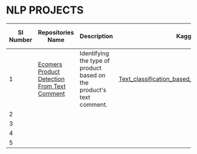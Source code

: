 # NLP PROJECTS

| Sl Number |      Repositories Name      |               Description                | Kaggle Link |      Data Source Link      |
| ----------| ---------------------- | ---------------------------------------- | ----------| ---------------------- |
|     1     | [Ecomers Product Detection From Text Comment](https://github.com/ramasureshvijjana/Ecomers_product_detection_from_text_comment) | Identifying the type of product based on the product's text comment. |[Text_classification_based_on_Ecomers_product.ipynb](https://www.kaggle.com/code/sureshvj/text-classification-based-on-ecomers-product-ipynb?scriptVersionId=203650010)|[](https://www.kaggle.com/datasets/saurabhshahane/ecommerce-text-classification)|
|     2     | | |||
|     3     | | |||
|     4     | | |||
|     5     | | |||
